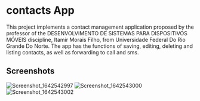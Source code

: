 # contacts App
This project implements a contact management application proposed by the professor of the DESENVOLVIMENTO DE SISTEMAS PARA DISPOSITIVOS MÓVEIS discipline, Itamir Morais Filho, from Universidade Federal Do Rio Grande Do Norte. The app has the functions of saving, editing, deleting and listing contacts, as well as forwarding to call and sms.

## Screenshots

![Screenshot_1642542997](https://user-images.githubusercontent.com/52389405/150025127-2c5a2c34-7777-4012-a474-b9a2970ff278.png)
![Screenshot_1642543000](https://user-images.githubusercontent.com/52389405/150025132-9f74b814-a846-4183-b0c8-a37a2edac70e.png)
![Screenshot_1642543002](https://user-images.githubusercontent.com/52389405/150025134-79889281-44d5-4984-9d9c-d4c387083562.png)
